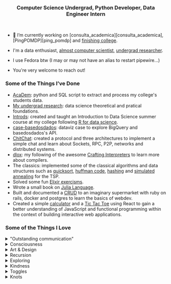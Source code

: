 <h3 align="center">Computer Science Undergrad, Python Developer, Data Engineer Intern </h3>

<br>

- 🔭 I’m currently working on [consulta_academica][consulta_academica], [PingPOMDP][ping_pomdp] and [finishing college][curriculum].

- I'm a data enthusiast, [almost computer scientist][curriculum], [undergrad researcher][research].
- I use Fedora btw (I may or may not have an alias to restart pipewire...)
- You're very welcome to reach out! 

### Some of the Things I’ve Done
- [AcaDem][academ]: python and SQL script to extract and process my college's students data.
- [My undergrad research][research]: data science theoretical and pratical foundations.
- [Introds][introds]: created and taught an Introduction to Data Science summer course at my college following [R for data science][r4ds].
- [case-basedosdados][basedados]: dataviz case to explore BigQuery and basedosdados's API.
- [ChitChat][chitchat]: created a protocol and three architectures to implement a simple chat and learn about Sockets, RPC, P2P, networks and distributed systems.
- [dlox][dlox]: my following of the awesome [Crafting Interpreters][crafting_interpreters] to learn more about compilers.
- The classics: implemented some of the classical algorithms and data structures such as [quicksort][quicksort], [huffman code][huffman], [hashing][hashing] and [simulated annealing][sim_annealing] for the TSP. 
- Solved some fun [Elixir exercisms][elixir_exercism].
- Wrote a small book on [Julia Language][julia].
- Built and documented a [CRUD][niex] to an imaginary supermarket with ruby on rails, docker and postgres to learn the basics of webdev.
- Created a simple [calculator][calculator] and a [Tic Tac Toe][tictactoe] using React to gain a better understanding of JavaScript and functional programming within the context of building interactive web applications.  

### Some of the Things I Love
 <details><summary> "Outstanding communication" </summary>
 
   - "Outstanding communication" is the term I use to describe exceptional communicative pieces, as the name suggests. 
   - It can be any type of medium, any type of message, anything that catches my attention for its efficiency and functionality of communication.
   - <details><summary> I have a <a href="https://youtube.com/playlist?list=PLOyYWXM6fk1aPdjrU-C4ZG-UgF0RDf5ES"> youtube playlist </a> to collect such pieces, take a look at some of them! </summary>  
 
     - [The Kernel Trick in Support Vector Machine](https://youtu.be/Q7vT0--5VII)
     - [EP000: Operation Aurora | HACKING GOOGLE](https://youtu.be/przDcQe6n5o)
     - [The Riemann Hypothesis, Explained](https://youtu.be/zlm1aajH6gY)
     - [Evo-Devo (Despacito Biology Parody) | A Capella Science](https://youtu.be/ydqReeTV_vk)
     - [The Amazing Math behind Colors!](https://youtu.be/gnUYoQ1pwes)
     - [The Trick That Solves Rubik’s Cubes and Breaks Ciphers](https://youtu.be/wL3uWO-KLUE)
     - [Quantum Electrodynamics and Feynman Diagrams](https://youtu.be/X-FEU4mQWtE)
     - [Trigonometry Concepts - Don't Memorize! Visualize!](https://youtu.be/mhd9FXYdf4s)
     - [Building a Computer Controlled Loom](https://youtu.be/Czun6yVpzp0)
     - [The Statistics of Microwave Popcorn](https://youtu.be/oeyW9x7r2Xw)
   </details>

   <!-- - <details><summary> There are other mediums! </summary>
  
     - [Byrne's Euclid](https://www.c82.net/euclid/)!!! </details>    -->
  
</details>

 <details><summary> Consciousness </summary>

  - Awareness 
  - Problems of consciousness, philosophy of mind,
  - Qualia!

 </details> 

 <details><summary> Art & Design </summary>

  - Art being human expression, and design being to leverage human expression to functionality 
  - I'm crazy about functionality, usefulness, goal driven. 
  - To put beauty and elegance on top of that is PARADISE 
  </details> 

 <details><summary> Recursion </summary>
 
  - <details><summary> Recursion </summary>
  
    - <details><summary> Recursion </summary>
      
      - <details><summary> Recursion </summary>
      
        - <details><summary> Recursion </summary>

          - <details><summary> Recursion </summary>
           
            - <details><summary> Recursion </summary></details></details></details></details></details></details></details>
 <details><summary> Exploring </summary>

  - Learning, teaching, building and testing 
  - Experimenting, striving for clarity and truth 
  - Just trying to make things work
  - Systematizing 
 </details>
 <details><summary> Kindness </summary>

  - Cooperation 
  - Helping people
  - Non zero-sum games
  - Really trying to grasp others worldviews 
 </details>
 <details><summary> Toggles </summary>

  - Well ¯\\_(ツ)_/¯
 </details>
 <details><summary> Knots </summary>

   To quote the [ultimate authority on the subject][abok] (emphasis added):

   > To me the simple act of tying a knot is **an adventure in unlimited space**. A bit of string affords a dimensional latitude that is **unique among the entities**.
   > 

   > For an uncomplicated strand is a palpable object that, for all practical purposes, possesses one dimension only. If we move a single strand in a plane, interlacing it at will, actual **objects of beauty and of utility can result** in what is practically two dimensions; and if we choose to direct our strand out of this one plane, another dimension is added which provides opportunity for **an excursion that is limited only by the scope of our own imagery and the length of the ropemaker’s coil**.
   > 
  🪢
 </details>


[curriculum]: my_curriculum_2023-1.pdf
[research]: https://github.com/dbs-97/ds_fundamentals_research
[academ]: https://github.com/dbs-97/demanda_academica
[introds]: https://github.com/dbs-97/introds
[r4ds]: https://r4ds.hadley.nz/
[basedados]: https://github.com/dbs-97/case-basedosdados
[chitchat]: https://github.com/dbs-97/sistdist#daniel-brito
[dlox]: https://github.com/dbs-97/dlox
[crafting_interpreters]: https://craftinginterpreters.com/ 
[quicksort]: https://github.com/dbs-97/DataStructures2/blob/main/sorting_algorithms.py 
[huffman]: https://github.com/dbs-97/Estrutura_Dados/blob/main/LE3/LE3.ipynb
[sim_annealing]: https://github.com/dbs-97/heuristics/blob/main/heuristics_a2.ipynb
[hashing]: https://github.com/dbs-97/DataStructures2/blob/main/am2.ipynb
[elixir_exercism]: https://github.com/dbs-97/exercism_elixir
[julia]: https://github.com/dbs-97/julia_book
[niex]: https://github.com/dbs-97/niex
[calculator]: https://github.com/dbs-97/calculator
[tictactoe]: https://github.com/dbs-97/tictactoe

[out_comm]: https://youtube.com/playlist?list=PLOyYWXM6fk1aPdjrU-C4ZG-UgF0RDf5ES 
[abok]: https://www.goodreads.com/en/book/show/816629.The_Ashley_Book_of_Knots

<!--
**dbs-97/dbs-97** is a ✨ _special_ ✨ repository because its `README.md` (this file) appears on your GitHub profile.

Here are some ideas to get you started:

- 🔭 I’m currently working on ...
- 🌱 I’m currently learning ...
- 👯 I’m looking to collaborate on ...
- 🤔 I’m looking for help with ...
- 💬 Ask me about ...
- 📫 How to reach me: ...
- 😄 Pronouns: ...
- ⚡ Fun fact: ...
-->
